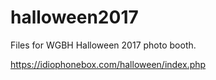 # halloween2017

Files for WGBH Halloween 2017 photo booth.

https://idiophonebox.com/halloween/index.php